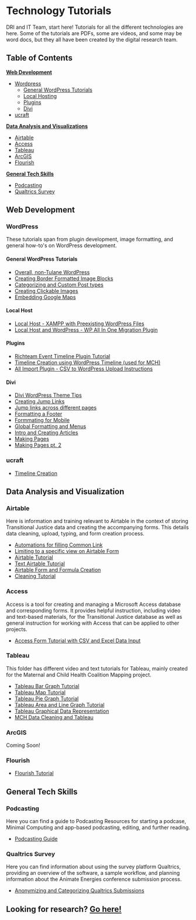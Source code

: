 # Technology Tutorials
DRI and IT Team, start here! Tutorials for all the different technologies are here. Some of the tutorials are PDFs, some are videos, and some may be word docs, but they all have been created by the digital research team.

## Table of Contents
[**Web Development**](https://github.com/newcombtech/Technology-Tutorials#web-development)
- [Wordpress](https://github.com/newcombtech/Technology-Tutorials#wordpress)
	- [General WordPress Tutorials](https://github.com/newcombtech/Technology-Tutorials#general-wordpress-tutorials)
	- [Local Hosting](https://github.com/newcombtech/Technology-Tutorials#local-host)
	- [Plugins](https://github.com/newcombtech/Technology-Tutorials#plugins)
	- [Divi](https://github.com/newcombtech/Technology-Tutorials#divi)
- [ucraft](https://github.com/newcombtech/Technology-Tutorials#ucraft)

[**Data Analysis and Visualizations**](https://github.com/newcombtech/Technology-Tutorials#data-analysis-and-visualization)
- [Airtable](https://github.com/newcombtech/Technology-Tutorials#airtable)
- [Access](https://github.com/newcombtech/Technology-Tutorials#access)
- [Tableau](https://github.com/newcombtech/Technology-Tutorials#tableau)
- [ArcGIS](https://github.com/newcombtech/Technology-Tutorials#arcgis)
- [Flourish](https://github.com/newcombtech/Technology-Tutorials#arcgis)

[**General Tech Skills**](https://github.com/newcombtech/Technology-Tutorials#general-tech-skills)
- [Podcasting](https://github.com/newcombtech/Technology-Tutorials#podcasting)
- [Qualtrics Survey](https://github.com/newcombtech/Technology-Tutorials#qualtrics-survey)

## Web Development

### WordPress
These tutorials span from plugin development, image formatting, and general how-to's on WordPress development.

#### General WordPress Tutorials

- [Overall, non-Tulane WordPress](https://app.box.com/file/880707215830)
- [Creating Border Formatted Image Blocks](https://app.box.com/file/880754012758)
- [Categorizing and Custom Post types](https://github.com/newcombtech/Technology-Tutorials/blob/main/WordPress/Categorizing%20and%20Custom%20Post%20types.md)
- [Creating Clickable Images](https://github.com/newcombtech/Technology-Tutorials/blob/main/WordPress/Creating%20Clickable%20Images.md)
- [Embedding Google Maps](https://github.com/newcombtech/Technology-Tutorials/blob/main/WordPress/Embedding%20Google%20Maps.md)

#### Local Host

- [Local Host - XAMPP with Preexisting WordPress Files](https://github.com/newcombtech/Technology-Tutorials/blob/main/WordPress/Local%20Host/Local%20Host%20-%20XAMPP%20Tutorial%20with%20Preexisting%20Wordpress%20Files.md)
- [Local Host and WordPress - WP All In One Migration Plugin](https://github.com/newcombtech/Technology-Tutorials/blob/main/WordPress/Local%20Host/Local%20Host%20and%20Wordpress%20-%20WP%20All%20In%20One%20Plugin.md)

#### Plugins

- [Richteam Event Timeline Plugin Tutorial](https://github.com/newcombtech/Technology-Tutorials/blob/main/WordPress/Plugins/Richteam%20Event%20Timeline%20Plugin%20Tutorial.md)
- [Timeline Creation using WordPress Timeline (used for MCH)](https://github.com/newcombtech/Technology-Tutorials/blob/main/WordPress/Plugins/Timeline%20Creation%20using%20Wordpress%20Timeline%20for%20MCH.md)
- [All Import Plugin - CSV to WordPress Upload Instructions](https://github.com/newcombtech/Technology-Tutorials/blob/main/WordPress/Plugins/All%20Import%20Plugin%20-%20CSV%20to%20Wordpress%20Upload%20Instructions.md)

#### Divi

- [Divi WordPress Theme Tips](https://github.com/newcombtech/Technology-Tutorials/blob/main/WordPress/Divi/Divi%20Wordpress%20Theme%20Tips_gdoc.md)
- [Creating Jump Links](https://app.box.com/file/793819659891)
- [Jump links across different pages](https://app.box.com/file/804990418842)
- [Formatting a Footer](https://app.box.com/file/795822172987)
- [Formmating for Mobile](https://app.box.com/file/795822903834)
- [Global Formatting and Menus](https://app.box.com/file/795821815371)
- [Intro and Creating Articles](https://app.box.com/file/795824483429)
- [Making Pages](https://app.box.com/file/795820392370)
- [Making Pages pt. 2](https://app.box.com/file/795822197550)

### ucraft

- [Timeline Creation](https://app.box.com/file/875041194701)

## Data Analysis and Visualization

### Airtable
Here is information and training relevant to Airtable in the context of storing Transitional Justice data and creating the accompanying forms. This details data cleaning, upload, typing, and form creation process.

- [Automations for filling Common Link](https://app.box.com/file/878150257485?s=vx8t4m1qfd389niim4g8yruayuqfcmyr)
- [Limiting to a specific view on Airtable Form](https://app.box.com/file/878149118963?s=xu9mv2rj2l4jjvz0b3xjqqibmp7cn1js)
- [Airtable Tutorial](https://app.box.com/file/769978923375?s=pjm8mfnkrg859jr9ve9j9i65303rls7x)
- [Text Airtable Tutorial](https://app.box.com/file/769560477771?s=axruc2933to5xaus1xfmzp5gl2gq89hf)
- [Airtable Form and Formula Creation](https://github.com/newcombtech/Technology-Tutorials/blob/main/Airtable/Airtable%20Form%20and%20Formula%20Creation%20Tutorial_gdoc.md)
- [Cleaning Tutorial](https://github.com/newcombtech/Technology-Tutorials/blob/main/Airtable/Cleaning%20Tutorial.md)

### Access
Access is a tool for creating and managing a Microsoft Access database and corresponding forms. It provides helpful instruction, including video and text-based materials, for the Transitional Justice database as well as general instruction for working with Access that can be applied to other projects.

- [Access Form Tutorial with CSV and Excel Data Input](https://github.com/newcombtech/Technology-Tutorials/blob/main/Access/Access%20Form%20Tutorial%20with%20CSV%20and%20Excel%20Data%20Input.md)

### Tableau
This folder has different video and text tutorials for Tableau, mainly created for the Maternal and Child Health Coalition Mapping project.
- [Tableau Bar Graph Tutorial](https://github.com/newcombtech/Technology-Tutorials/blob/main/Tableau/MCH%20Tableau%20Bar%20Graph%20Tutorial.mp4)
- [Tableau Map Tutorial](https://github.com/newcombtech/Technology-Tutorials/blob/main/Tableau/MCH%20Tableau%20Map%20Tutorial.md)
- [Tableau Pie Graph Tutorial](https://github.com/newcombtech/Technology-Tutorials/blob/main/Tableau/MCH%20Tableau%20Pie%20Graph%20Tutorial.mp4)
- [Tableau Area and Line Graph Tutorial](https://github.com/newcombtech/Technology-Tutorials/blob/main/Tableau/MCH%20Tableau%20area%20and%20line%20graph%20tutorial.mp4)
- [Tableau Graphical Data Representation](https://github.com/newcombtech/Technology-Tutorials/blob/main/Tableau/Tableau%20Graphical%20Data%20Representation%20for%20MCH.md)
- [MCH Data Cleaning and Tableau](https://app.box.com/file/881158107556)

### ArcGIS
Coming Soon!

### Flourish
- [Flourish Tutorial](https://github.com/newcombtech/Technology-Tutorials/blob/main/Flourish/Flourish%20Tutorial.md)

## General Tech Skills

### Podcasting
Here you can find a guide to Podcasting Resources for starting a podcase, Minimal Computing and app-based podcasting, editing, and further reading.
- [Podcasting Guide](https://github.com/newcombtech/Technology-Tutorials/blob/main/Podcasting/podcasting_guide.md)

### Qualtrics Survey
Here you can find information about using the survey platform Qualtrics, providing an overview of the software, a sample workflow, and planning information about the Animate Energies conference submission process.
- [Anonymizing and Categorizing Qualtrics Submissions](https://github.com/newcombtech/Technology-Tutorials/blob/main/Qualtrics%20Survey/Anonymizing%20and%20Categorizing%20Qualtrics%20Submissions.md)

## Looking for research? [Go here!](https://github.com/newcombtech/Technology-Research)
